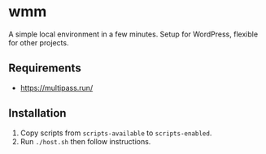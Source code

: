 # wmm

A simple local environment in a few minutes. Setup for WordPress, flexible for other projects.


## Requirements

- https://multipass.run/

## Installation

1. Copy scripts from `scripts-available` to `scripts-enabled`.
2. Run `./host.sh` then follow instructions.
